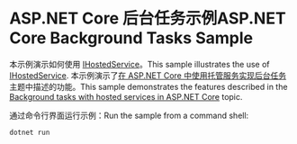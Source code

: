 # <a name="aspnet-core-background-tasks-sample"></a><span data-ttu-id="12842-101">ASP.NET Core 后台任务示例</span><span class="sxs-lookup"><span data-stu-id="12842-101">ASP.NET Core Background Tasks Sample</span></span>

<span data-ttu-id="12842-102">本示例演示如何使用 [IHostedService](https://docs.microsoft.com/dotnet/api/microsoft.extensions.hosting.ihostedservice)。</span><span class="sxs-lookup"><span data-stu-id="12842-102">This sample illustrates the use of [IHostedService](https://docs.microsoft.com/dotnet/api/microsoft.extensions.hosting.ihostedservice).</span></span> <span data-ttu-id="12842-103">本示例演示了[在 ASP.NET Core 中使用托管服务实现后台任务](https://docs.microsoft.com/aspnet/core/fundamentals/host/hosted-services)主题中描述的功能。</span><span class="sxs-lookup"><span data-stu-id="12842-103">This sample demonstrates the features described in the [Background tasks with hosted services in ASP.NET Core](https://docs.microsoft.com/aspnet/core/fundamentals/host/hosted-services) topic.</span></span>

<span data-ttu-id="12842-104">通过命令行界面运行示例：</span><span class="sxs-lookup"><span data-stu-id="12842-104">Run the sample from a command shell:</span></span>

```
dotnet run
```
